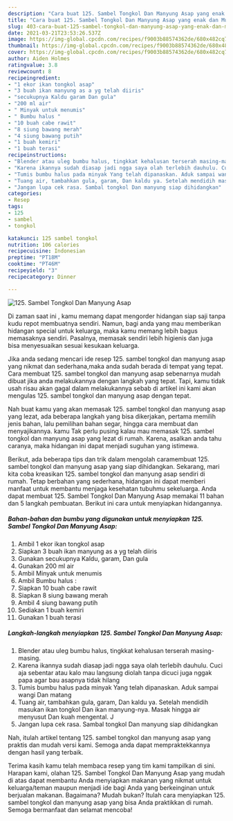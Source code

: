 ```yaml
---
description: "Cara buat 125. Sambel Tongkol Dan Manyung Asap yang enak dan Mudah Dibuat"
title: "Cara buat 125. Sambel Tongkol Dan Manyung Asap yang enak dan Mudah Dibuat"
slug: 403-cara-buat-125-sambel-tongkol-dan-manyung-asap-yang-enak-dan-mudah-dibuat
date: 2021-03-21T23:53:26.537Z
image: https://img-global.cpcdn.com/recipes/f9003b88574362de/680x482cq70/125-sambel-tongkol-dan-manyung-asap-foto-resep-utama.jpg
thumbnail: https://img-global.cpcdn.com/recipes/f9003b88574362de/680x482cq70/125-sambel-tongkol-dan-manyung-asap-foto-resep-utama.jpg
cover: https://img-global.cpcdn.com/recipes/f9003b88574362de/680x482cq70/125-sambel-tongkol-dan-manyung-asap-foto-resep-utama.jpg
author: Aiden Holmes
ratingvalue: 3.8
reviewcount: 8
recipeingredient:
- "1 ekor ikan tongkol asap"
- "3 buah ikan manyung as a yg telah diiris"
- "secukupnya Kaldu garam Dan gula"
- "200 ml air"
- " Minyak untuk menumis"
- " Bumbu halus "
- "10 buah cabe rawit"
- "8 siung bawang merah"
- "4 siung bawang putih"
- "1 buah kemiri"
- "1 buah terasi"
recipeinstructions:
- "Blender atau uleg bumbu halus, tingkkat kehalusan terserah masing-masing."
- "Karena ikannya sudah diasap jadi ngga saya olah terlebih dauhulu. Cuci aja sebentar atau kalo mau langsung diolah tanpa dicuci juga nggak papa agar bau asapnya tidak hilang"
- "Tumis bumbu halus pada minyak Yang telah dipanaskan. Aduk sampai wangi Dan matang"
- "Tuang air, tambahkan gula, garam, Dan kaldu ya. Setelah mendidih masukan ikan tongkol Dan ikan manyung-nya. Masak hingga air menyusut Dan kuah mengental. J"
- "Jangan lupa cek rasa. Sambal tongkol Dan manyung siap dihidangkan"
categories:
- Resep
tags:
- 125
- sambel
- tongkol

katakunci: 125 sambel tongkol 
nutrition: 106 calories
recipecuisine: Indonesian
preptime: "PT18M"
cooktime: "PT46M"
recipeyield: "3"
recipecategory: Dinner

---
```



![125. Sambel Tongkol Dan Manyung Asap](https://img-global.cpcdn.com/recipes/f9003b88574362de/680x482cq70/125-sambel-tongkol-dan-manyung-asap-foto-resep-utama.jpg)

Di zaman  saat ini , kamu memang dapat mengorder hidangan siap saji tanpa kudu repot membuatnya sendiri. Namun, bagi anda yang mau memberikan hidangan special untuk keluarga, maka kamu memang lebih bagus memasaknya sendiri. Pasalnya, memasak sendiri lebih higienis dan juga bisa menyesuaikan sesuai kesukaan keluarga.

Jika anda sedang mencari ide resep 125. sambel tongkol dan manyung asap yang nikmat dan sederhana,maka anda sudah berada di tempat yang tepat. Cara membuat 125. sambel tongkol dan manyung asap  sebenarnya mudah dibuat jika anda melakukannya dengan langkah yang tepat. Tapi, kamu tidak usah risau akan gagal dalam melakukannya 
sebab di artikel ini kami akan mengulas 125. sambel tongkol dan manyung asap dengan tepat.  



Nah buat kamu yang akan memasak 125. sambel tongkol dan manyung asap yang lezat, ada beberapa langkah yang bisa dikerjakan, pertama memilih jenis bahan, lalu pemilihan bahan segar, hingga cara membuat dan menyajikannya. kamu Tak perlu pusing kalau mau memasak 125. sambel tongkol dan manyung asap yang lezat di rumah. Karena, asalkan anda  tahu caranya, maka hidangan ini dapat menjadi suguhan yang istimewa.

Berikut, ada beberapa tips dan trik dalam mengolah caramembuat 125. sambel tongkol dan manyung asap yang siap dihidangkan. Sekarang, mari kita coba kreasikan 125. sambel tongkol dan manyung asap sendiri di rumah. Tetap berbahan yang sederhana, hidangan ini dapat memberi manfaat untuk membantu menjaga kesehatan tubuhmu sekeluarga. Anda dapat membuat 125. Sambel Tongkol Dan Manyung Asap memakai 11 bahan dan 5 langkah pembuatan. Berikut ini cara untuk menyiapkan hidangannya.

<!--inarticleads1-->

##### Bahan-bahan dan bumbu yang digunakan untuk menyiapkan 125. Sambel Tongkol Dan Manyung Asap:

1. Ambil 1 ekor ikan tongkol asap
1. Siapkan 3 buah ikan manyung as a yg telah diiris
1. Gunakan secukupnya Kaldu, garam, Dan gula
1. Gunakan 200 ml air
1. Ambil  Minyak untuk menumis
1. Ambil  Bumbu halus :
1. Siapkan 10 buah cabe rawit
1. Siapkan 8 siung bawang merah
1. Ambil 4 siung bawang putih
1. Sediakan 1 buah kemiri
1. Gunakan 1 buah terasi




<!--inarticleads2-->

##### Langkah-langkah menyiapkan 125. Sambel Tongkol Dan Manyung Asap:

1. Blender atau uleg bumbu halus, tingkkat kehalusan terserah masing-masing.
1. Karena ikannya sudah diasap jadi ngga saya olah terlebih dauhulu. Cuci aja sebentar atau kalo mau langsung diolah tanpa dicuci juga nggak papa agar bau asapnya tidak hilang
1. Tumis bumbu halus pada minyak Yang telah dipanaskan. Aduk sampai wangi Dan matang
1. Tuang air, tambahkan gula, garam, Dan kaldu ya. Setelah mendidih masukan ikan tongkol Dan ikan manyung-nya. Masak hingga air menyusut Dan kuah mengental. J
1. Jangan lupa cek rasa. Sambal tongkol Dan manyung siap dihidangkan




Nah, itulah artikel tentang  125. sambel tongkol dan manyung asap  yang praktis dan mudah versi kami. Semoga anda dapat mempraktekkannya dengan hasil yang terbaik. 

Terima kasih kamu telah membaca resep yang tim kami tampilkan di sini. Harapan kami, olahan  125. Sambel Tongkol Dan Manyung Asap yang mudah di atas dapat membantu Anda menyiapkan makanan yang nikmat untuk keluarga/teman maupun menjadi ide bagi Anda yang berkeinginan untuk berjualan makanan. Bagaimana? Mudah bukan? Itulah cara menyiapkan 125. sambel tongkol dan manyung asap yang bisa Anda praktikkan di rumah. Semoga bermanfaat dan selamat mencoba!

